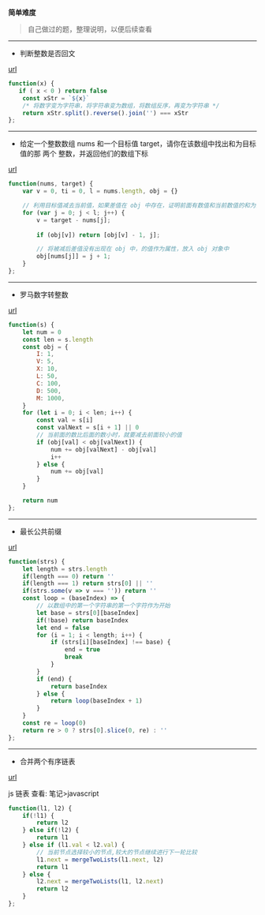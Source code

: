 **简单难度**

> 自己做过的题，整理说明，以便后续查看

---

- 判断整数是否回文

[url](https://leetcode-cn.com/problems/palindrome-number/)
```js
function(x) {
   if ( x < 0 ) return false
    const xStr = `${x}`
    /* 将数字变为字符串，将字符串变为数组，将数组反序，再变为字符串 */
    return xStr.split().reverse().join('') === xStr
};
```

---

- 给定一个整数数组 nums 和一个目标值 target，请你在该数组中找出和为目标值的那 两个 整数，并返回他们的数组下标

[url](https://leetcode-cn.com/problems/two-sum/)
```js
function(nums, target) {
    var v = 0, ti = 0, l = nums.length, obj = {}

    // 利用目标值减去当前值，如果差值在 obj 中存在，证明前面有数值和当前数值的和为目标值
    for (var j = 0; j < l; j++) {
        v = target - nums[j];
        
        if (obj[v]) return [obj[v] - 1, j];

        // 将被减后差值没有出现在 obj 中，的值作为属性，放入 obj 对象中
        obj[nums[j]] = j + 1;
    }
};
```

---

- 罗马数字转整数

[url](https://leetcode-cn.com/problems/roman-to-integer/)
```js
function(s) {
    let num = 0
    const len = s.length
    const obj = {
        I: 1,
        V: 5,
        X: 10,
        L: 50,
        C: 100,
        D: 500,
        M: 1000,
    }
    for (let i = 0; i < len; i++) {
        const val = s[i]
        const valNext = s[i + 1] || 0
        // 当前面的数比后面的数小时，就要减去前面较小的值
        if (obj[val] < obj[valNext]) {
            num += obj[valNext] - obj[val] 
            i++
        } else {
            num += obj[val]
        }
    }

    return num
};
```

---

- 最长公共前缀

[url](https://leetcode-cn.com/problems/longest-common-prefix/)
```js
function(strs) {
    let length = strs.length
    if(length === 0) return ''
    if(length === 1) return strs[0] || ''
    if(strs.some(v => v === '')) return ''
    const loop = (baseIndex) => {
        // 以数组中的第一个字符串的第一个字符作为开始
        let base = strs[0][baseIndex]
        if(!base) return baseIndex
        let end = false
        for (i = 1; i < length; i++) {
            if (strs[i][baseIndex] !== base) {
                end = true
                break
            }
        }
        if (end) {
            return baseIndex
        } else {
            return loop(baseIndex + 1)
        }
    }
    const re = loop(0)
    return re > 0 ? strs[0].slice(0, re) : ''
};
```

---

- 合并两个有序链表

[url](https://leetcode-cn.com/problems/merge-two-sorted-lists/)

js 链表 查看: 笔记>javascript
```js
function(l1, l2) {
    if(!l1) {
        return l2
    } else if(!l2) {
        return l1
    } else if (l1.val < l2.val) {
        // 当前节点选择较小的节点,较大的节点继续进行下一轮比较
        l1.next = mergeTwoLists(l1.next, l2)
        return l1
    } else {
        l2.next = mergeTwoLists(l1, l2.next)
        return l2
    }
};
```